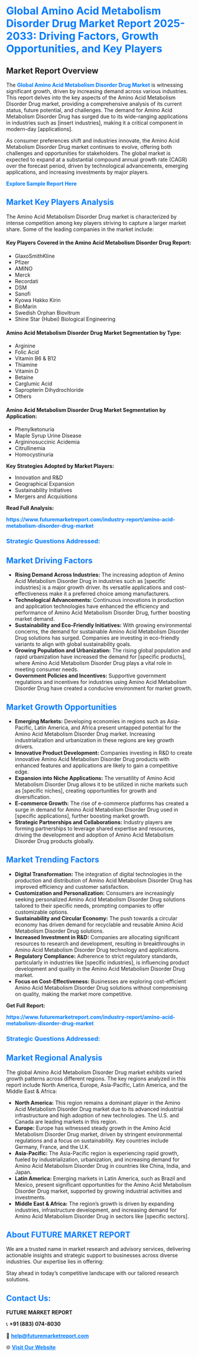 <h1 style="color: #007BFF;">Global Amino Acid Metabolism Disorder Drug Market Report 2025-2033: Driving Factors, Growth Opportunities, and Key Players</h1>

<section id="overview">
<h2>Market Report Overview</h2>
<p>The <a href="https://www.futuremarketreport.com/industry-report/amino-acid-metabolism-disorder-drug-market" style="color: #007BFF; text-decoration: none;"><strong>Global Amino Acid Metabolism Disorder Drug Market</strong></a> is witnessing significant growth, driven by increasing demand across various industries. This report delves into the key aspects of the Amino Acid Metabolism Disorder Drug market, providing a comprehensive analysis of its current status, future potential, and challenges. The demand for Amino Acid Metabolism Disorder Drug has surged due to its wide-ranging applications in industries such as [insert industries], making it a critical component in modern-day [applications].</p>
<p>As consumer preferences shift and industries innovate, the Amino Acid Metabolism Disorder Drug market continues to evolve, offering both challenges and opportunities for stakeholders. The global market is expected to expand at a substantial compound annual growth rate (CAGR) over the forecast period, driven by technological advancements, emerging applications, and increasing investments by major players.</p>
</section>

<section id="overview">
<p><a href="https://www.futuremarketreport.com/request-sample/reportId=51980" style="color: #007BFF; text-decoration: none;"><strong>Explore Sample Report Here</strong></a></p>
</section>

<section id="key-players">
<h2 style="color: #007BFF;">Market Key Players Analysis</h2>
<p>The Amino Acid Metabolism Disorder Drug market is characterized by intense competition among key players striving to capture a larger market share. Some of the leading companies in the market include:</p>
<h4>Key Players Covered in the Amino Acid Metabolism Disorder Drug Report:</h4>
<ul><li>GlaxoSmithKline</li><li>Pfizer</li><li>AMINO</li><li>Merck</li><li>Recordati</li><li>DSM</li><li>Sanofi</li><li>Kyowa Hakko Kirin</li><li>BioMarin</li><li>Swedish Orphan Biovitrum</li><li>Shine Star (Hubei) Biological Engineering</li></ul>
<h4>Amino Acid Metabolism Disorder Drug Market Segmentation by Type:</h4>
<ul><li>Arginine</li><li>Folic Acid</li><li>Vitamin B6 &amp; B12</li><li>Thiamine</li><li>Vitamin D</li><li>Betaine</li><li>Carglumic Acid</li><li>Sapropterin Dihydrochloride</li><li>Others</li></ul>

<h4>Amino Acid Metabolism Disorder Drug Market Segmentation by Application:</h4>
<ul><li>Phenylketonuria</li><li>Maple Syrup Urine Disease</li><li>Argininosuccinic Acidemia</li><li>Citrullinemia</li><li>Homocystinuria</li></ul>
<p><strong>Key Strategies Adopted by Market Players:</strong></p>
<ul>
<li>Innovation and R&D</li>
<li>Geographical Expansion</li>
<li>Sustainability Initiatives</li>
<li>Mergers and Acquisitions</li>
</ul>
</section>

<section>
<p><strong>Read Full Analysis: </strong></p><a href="https://www.futuremarketreport.com/industry-report/amino-acid-metabolism-disorder-drug-market" style="color: #007BFF; text-decoration: none;"><strong>https://www.futuremarketreport.com/industry-report/amino-acid-metabolism-disorder-drug-market</strong></a>
<h3 style="color: #007BFF;">Strategic Questions Addressed:</h3>
</section>

<section id="driving-factors">
<h2 style="color: #007BFF;">Market Driving Factors</h2>
<ul>
<li><strong>Rising Demand Across Industries:</strong> The increasing adoption of Amino Acid Metabolism Disorder Drug in industries such as [specific industries] is a major growth driver. Its versatile applications and cost-effectiveness make it a preferred choice among manufacturers.</li>
<li><strong>Technological Advancements:</strong> Continuous innovations in production and application technologies have enhanced the efficiency and performance of Amino Acid Metabolism Disorder Drug, further boosting market demand.</li>
<li><strong>Sustainability and Eco-Friendly Initiatives:</strong> With growing environmental concerns, the demand for sustainable Amino Acid Metabolism Disorder Drug solutions has surged. Companies are investing in eco-friendly variants to align with global sustainability goals.</li>
<li><strong>Growing Population and Urbanization:</strong> The rising global population and rapid urbanization have increased the demand for [specific products], where Amino Acid Metabolism Disorder Drug plays a vital role in meeting consumer needs.</li>
<li><strong>Government Policies and Incentives:</strong> Supportive government regulations and incentives for industries using Amino Acid Metabolism Disorder Drug have created a conducive environment for market growth.</li>
</ul>
</section>

<section id="growth-opportunities">
<h2 style="color: #007BFF;">Market Growth Opportunities</h2>
<ul>
<li><strong>Emerging Markets:</strong> Developing economies in regions such as Asia-Pacific, Latin America, and Africa present untapped potential for the Amino Acid Metabolism Disorder Drug market. Increasing industrialization and urbanization in these regions are key growth drivers.</li>
<li><strong>Innovative Product Development:</strong> Companies investing in R&D to create innovative Amino Acid Metabolism Disorder Drug products with enhanced features and applications are likely to gain a competitive edge.</li>
<li><strong>Expansion into Niche Applications:</strong> The versatility of Amino Acid Metabolism Disorder Drug allows it to be utilized in niche markets such as [specific niches], creating opportunities for growth and diversification.</li>
<li><strong>E-commerce Growth:</strong> The rise of e-commerce platforms has created a surge in demand for Amino Acid Metabolism Disorder Drug used in [specific applications], further boosting market growth.</li>
<li><strong>Strategic Partnerships and Collaborations:</strong> Industry players are forming partnerships to leverage shared expertise and resources, driving the development and adoption of Amino Acid Metabolism Disorder Drug products globally.</li>
</ul>
</section>

<section id="trending-factors">
<h2 style="color: #007BFF;">Market Trending Factors</h2>
<ul>
<li><strong>Digital Transformation:</strong> The integration of digital technologies in the production and distribution of Amino Acid Metabolism Disorder Drug has improved efficiency and customer satisfaction.</li>
<li><strong>Customization and Personalization:</strong> Consumers are increasingly seeking personalized Amino Acid Metabolism Disorder Drug solutions tailored to their specific needs, prompting companies to offer customizable options.</li>
<li><strong>Sustainability and Circular Economy:</strong> The push towards a circular economy has driven demand for recyclable and reusable Amino Acid Metabolism Disorder Drug solutions.</li>
<li><strong>Increased Investment in R&D:</strong> Companies are allocating significant resources to research and development, resulting in breakthroughs in Amino Acid Metabolism Disorder Drug technology and applications.</li>
<li><strong>Regulatory Compliance:</strong> Adherence to strict regulatory standards, particularly in industries like [specific industries], is influencing product development and quality in the Amino Acid Metabolism Disorder Drug market.</li>
<li><strong>Focus on Cost-Effectiveness:</strong> Businesses are exploring cost-efficient Amino Acid Metabolism Disorder Drug solutions without compromising on quality, making the market more competitive.</li>
</ul>
</section>

<section>
<p><strong>Get Full Report: </strong></p><a href="https://www.futuremarketreport.com/industry-report/amino-acid-metabolism-disorder-drug-market" style="color: #007BFF; text-decoration: none;"><strong>https://www.futuremarketreport.com/industry-report/amino-acid-metabolism-disorder-drug-market</strong></a>
<h3 style="color: #007BFF;">Strategic Questions Addressed:</h3>
</section>


<section id="regional-analysis">
<h2 style="color: #007BFF;">Market Regional Analysis</h2>
<p>The global Amino Acid Metabolism Disorder Drug market exhibits varied growth patterns across different regions. The key regions analyzed in this report include North America, Europe, Asia-Pacific, Latin America, and the Middle East & Africa:</p>
<ul>
<li><strong>North America:</strong> This region remains a dominant player in the Amino Acid Metabolism Disorder Drug market due to its advanced industrial infrastructure and high adoption of new technologies. The U.S. and Canada are leading markets in this region.</li>
<li><strong>Europe:</strong> Europe has witnessed steady growth in the Amino Acid Metabolism Disorder Drug market, driven by stringent environmental regulations and a focus on sustainability. Key countries include Germany, France, and the U.K.</li>
<li><strong>Asia-Pacific:</strong> The Asia-Pacific region is experiencing rapid growth, fueled by industrialization, urbanization, and increasing demand for Amino Acid Metabolism Disorder Drug in countries like China, India, and Japan.</li>
<li><strong>Latin America:</strong> Emerging markets in Latin America, such as Brazil and Mexico, present significant opportunities for the Amino Acid Metabolism Disorder Drug market, supported by growing industrial activities and investments.</li>
<li><strong>Middle East & Africa:</strong> The region’s growth is driven by expanding industries, infrastructure development, and increasing demand for Amino Acid Metabolism Disorder Drug in sectors like [specific sectors].</li>
</ul>
</section>

<footer>
<h2 style="color: #007BFF;">About FUTURE MARKET REPORT</h2>
<p>We are a trusted name in market research and advisory services, delivering actionable insights and strategic support to businesses across diverse industries. Our expertise lies in offering:</p>

<p>Stay ahead in today’s competitive landscape with our tailored research solutions.</p>

<h2 style="color: #007BFF;">Contact Us:</h2>
<p><strong>FUTURE MARKET REPORT</strong></p>
<p>📞 <strong>+91 (883) 074-8030</strong></p>
<p>📧 <strong><a href="mailto:help@futuremarketreport.com" style="color: #007BFF;">help@futuremarketreport.com</a></strong></p>
<p>🌐 <strong><a href="https://www.futuremarketreport.com/" style="color: #007BFF;">Visit Our Website</a></strong></p>
</footer>